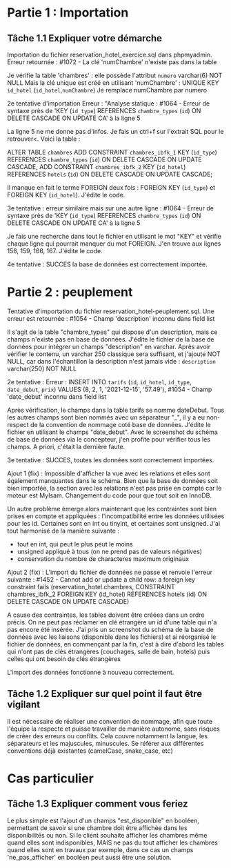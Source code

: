 # Partie 1 : Importation

## Tâche 1.1 Expliquer votre démarche

Importation du fichier reservation_hotel_exercice.sql dans phpmyadmin.
Erreur retournée : #1072 - La clé 'numChambre' n'existe pas dans la table

Je vérifie la table 'chambres' : elle possède l'attribut `numero` varchar(6) NOT NULL
Mais la clé unique est créé en utilisant 'numChambre' : UNIQUE KEY `id_hotel` (`id_hotel`,`numChambre`)
Je remplace numChambre par numero

2e tentative d'importation
Erreur :
"Analyse statique :
#1064 - Erreur de syntaxe près de 'KEY (`id_type`) REFERENCES `chambre_types` (`id`) ON DELETE CASCADE ON UPDATE CA' à la ligne 5

La ligne 5 ne me donne pas d'infos. Je fais un ctrl+f sur l'extrait SQL pour le retrouver<. Voici la table :

ALTER TABLE `chambres`
ADD CONSTRAINT `chambres_ibfk_1` KEY (`id_type`) REFERENCES `chambre_types` (`id`) ON DELETE CASCADE ON UPDATE CASCADE,
ADD CONSTRAINT `chambres_ibfk_2` KEY (`id_hotel`) REFERENCES `hotels` (`id`) ON DELETE CASCADE ON UPDATE CASCADE;

Il manque en fait le terme FOREIGN deux fois : FOREIGN KEY (`id_type`) et FOREIGN KEY (`id_hotel`). J'édite le code.

3e tentative : erreur similaire mais sur une autre ligne :
#1064 - Erreur de syntaxe près de 'KEY (`id_type`) REFERENCES `chambre_types` (`id`) ON DELETE CASCADE ON UPDATE CA' à la ligne 5

Je fais une recherche dans tout le fichier en utilisant le mot "KEY" et vérifie chaque ligne qui pourrait manquer du mot FOREIGN.
J'en trouve aux lignes 158, 159, 166, 167. J'édite le code.

4e tentative : SUCCES la base de données est correctement importée.

# Partie 2 : peuplement

Tentative d'importation du fichier reservation_hotel-peuplement.sql.
Une erreur est retournée :
#1054 - Champ 'description' inconnu dans field list

Il s'agit de la table "chambre_types" qui dispose d'un description, mais ce champs n'existe pas en base de données. J'édite le fichier de la base de données pour intégrer un champs "description" en varchar. Après avoir vérifier le contenu, un varchar 250 classique sera suffisant, et j'ajoute NOT NULL, car dans l'échantillon la description n'est jamais vide :
`description` varchar(250) NOT NULL

2e tentative :
Erreur :
INSERT INTO `tarifs` (`id`, `id_hotel`, `id_type`, `date_debut`, `prix`) VALUES
(8, 2, 1, '2021-12-15', '57.49'),
#1054 - Champ 'date_debut' inconnu dans field list

Après vérification, le champs dans la table tarifs se nomme dateDebut. Tous les autres champs sont bien nommés avec un séparateur "\_", il y a eu non-respect de la convention de nommage coté base de données. J'édite le fichier en utilisant le champs "date_debut".
Avec le screenshot du schéma de base de données via le concepteur, j'en profite pour vérifier tous les champs. A priori, c'était la dernière faute.

3e tentative : SUCCES, toutes les données sont correctement importées.

Ajout 1 (fix) : Impossible d'afficher la vue avec les relations et elles sont également manquantes dans le schéma. Bien que la base de données soit bien importée, la section avec les relations n'est pas prise en compte car le moteur est MyIsam. Changement du code pour que tout soit en InnoDB.

Un autre problème émerge alors maintenant que les contraintes sont bien prises en compte et appliquées : l'incompatibilité entre les données utilisées pour les id. Certaines sont en int ou tinyint, et certaines sont unsigned. J'ai tout harmonisé de la manière suivante :

- tout en int, qui peut le plus peut le moins
- unsigned appliqué à tous (on ne prend pas de valeurs négatives)
- conservation du nombre de characteres maximum originaux

Ajout 2 (fix) : L'import du fichier de données ne passe et renvoie l'erreur suivante :
#1452 - Cannot add or update a child row: a foreign key constraint fails (reservation_hotel.chambres, CONSTRAINT chambres_ibfk_2 FOREIGN KEY (id_hotel) REFERENCES hotels (id) ON DELETE CASCADE ON UPDATE CASCADE)

A cause des contraintes, les tables doivent être créées dans un ordre précis. On ne peut pas réclamer en clé étrangère un id d'une table qui n'a pas encore été insérée. J'ai pris un screenshot du schéma de la base de données avec les liaisons (disponible dans les fichiers) et ai réorganisé le fichier de données, en commençant par la fin, c'est à dire d'abord les tables qui n'ont pas de clés étrangères (couchages, salle de bain, hotels) puis celles qui ont besoin de clés étrangères

L'import des données fonctionne à nouveau correctement.

## Tâche 1.2 Expliquer sur quel point il faut être vigilant

Il est nécessaire de réaliser une convention de nommage, afin que toute l'équipe la respecte et puisse travailler de manière autonome, sans risques de créer des erreurs ou conflits. Cela couvre notamment la langue, les séparateurs et les majuscules, minuscules. Se référer aux différentes conventions déjà existantes (camelCase, snake_case, etc)

# Cas particulier

## Tâche 1.3 Expliquer comment vous feriez

Le plus simple est l'ajout d'un champs "est_disponible" en booléen, permettant de savoir si une chambre doit être affichée dans les disponibilités ou non.
Si le client souhaite afficher les chambres même quand elles sont indisponibles, MAIS ne pas du tout afficher les chambres quand elles sont en travaux par exemple, dans ce cas un champs 'ne_pas_afficher' en booléen peut aussi être une solution.
